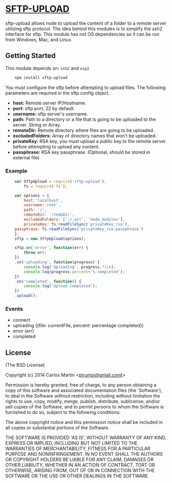# [SFTP-UPLOAD](https://npmjs.org/package/sftp-upload)

sftp-upload allows node to upload the content of a folder to a remote server utilizing sftp protocol. The idea behind this modules is to simplify the ssh2 interface for sftp. This module has not OS dependencies so it can be run from Windows, Mac, and Linux.

## Getting Started
This module depends on: `ssh2`  and `scp2`
```bash
	npm install sftp-upload
```

You must configure the sftp before attempting to upload files. The following parameters are required in the sftp.config object.

- **host:** Remote server IP/Hostname.
- **port:** sftp port, 22 by default.
- **username:** sftp server's username.
- **path:** Path to a directory or a file that is going to be uploaded to the server. String or Array.
- **remoteDir:** Remote directory where files are going to be uploaded.
- **excludedFolders:** Array of directory names that won't be uploaded.
- **privateKey:** RSA key, you must upload a public key to the remote server before attempting to upload any content.
- **passphrase:** RSA key passphrase. (Optional, should be stored in external file)

### Example
```js
    var SftpUpload = require('sftp-upload'),
        fs = require('fs');

    var options = {
        host:'localhost',
        username:'root',
        path: '/',
        remoteDir: '/tempDir',
        excludedFolders: ['./.git', 'node_modules'],
        privateKey: fs.readFileSync('privateKey_rsa'),
	passphrase: fs.readFileSync('privateKey_rsa.passphrase')
    },
    sftp = new SftpUpload(options);

    sftp.on('error', function(err) {
        throw err;
    })
    .on('uploading', function(progress) {
        console.log('Uploading', progress.file);
        console.log(progress.percent+'% completed');
    })
    .on('completed', function() {
        console.log('Upload Completed');
    })
    .upload();
```

### Events

- connect
- uploading ({file: currentFile, percent: percentage completed})
- error (err)
- completed

## License

(The BSD License)

Copyright (c) 2014 Carlos Martin &lt;pirumpi@gmail.comt&gt;

Permission is hereby granted, free of charge, to any person obtaining
a copy of this software and associated documentation files (the
'Software'), to deal in the Software without restriction, including
without limitation the rights to use, copy, modify, merge, publish,
distribute, sublicense, and/or sell copies of the Software, and to
permit persons to whom the Software is furnished to do so, subject to
the following conditions:

The above copyright notice and this permission notice shall be
included in all copies or substantial portions of the Software.

THE SOFTWARE IS PROVIDED 'AS IS', WITHOUT WARRANTY OF ANY KIND,
EXPRESS OR IMPLIED, INCLUDING BUT NOT LIMITED TO THE WARRANTIES OF
MERCHANTABILITY, FITNESS FOR A PARTICULAR PURPOSE AND NONINFRINGEMENT.
IN NO EVENT SHALL THE AUTHORS OR COPYRIGHT HOLDERS BE LIABLE FOR ANY
CLAIM, DAMAGES OR OTHER LIABILITY, WHETHER IN AN ACTION OF CONTRACT,
TORT OR OTHERWISE, ARISING FROM, OUT OF OR IN CONNECTION WITH THE
SOFTWARE OR THE USE OR OTHER DEALINGS IN THE SOFTWARE.

